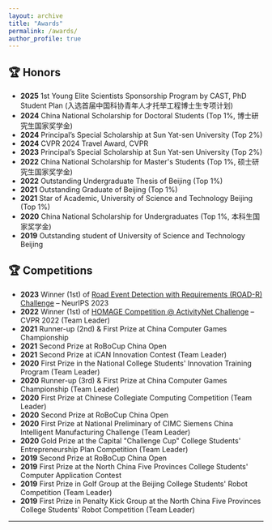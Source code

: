 ```yaml
---
layout: archive
title: "Awards"
permalink: /awards/
author_profile: true
---
```


## 🏆 Honors
- **2025** 1st Young Elite Scientists Sponsorship Program by CAST, PhD Student Plan (入选首届中国科协青年人才托举工程博士生专项计划)
- **2024** China National Scholarship for Doctoral Students (Top 1%, 博士研究生国家奖学金)
- **2024** Principal’s Special Scholarship at Sun Yat-sen University (Top 2%)
- **2024** CVPR 2024 Travel Award, CVPR
- **2023** Principal’s Special Scholarship at Sun Yat-sen University (Top 2%)
- **2022** China National Scholarship for Master's Students (Top 1%, 硕士研究生国家奖学金)
- **2022** Outstanding Undergraduate Thesis of Beijing (Top 1%)
- **2021** Outstanding Graduate of Beijing (Top 1%)
- **2021** Star of Academic, University of Science and Technology Beijing (Top 1%)
- **2020** China National Scholarship for Undergraduates (Top 1%, 本科生国家奖学金)
- **2019** Outstanding student of University of Science and Technology Beijing


## 🏆 Competitions
- **2023** Winner (1st) of [Road Event Detection with Requirements (ROAD-R) Challenge](https://sites.google.com/view/road-r/winners) – NeurIPS 2023
- **2022** Winner (1st) of [HOMAGE Competition @ ActivityNet Challenge](https://youtu.be/KK3SPK6iueE?si=hrFZzSABNyrrL6jF&t=1727) – CVPR 2022 (Team Leader)
- **2021** Runner-up (2nd) & First Prize at China Computer Games Championship
- **2021** Second Prize at RoBoCup China Open
- **2021** Second Prize at iCAN Innovation Contest (Team Leader)
- **2020** First Prize in the National College Students' Innovation Training Program (Team Leader)
- **2020** Runner-up (3rd) & First Prize at China Computer Games Championship (Team Leader)
- **2020** First Prize at Chinese Collegiate Computing Competition (Team Leader)
- **2020** Second Prize at RoBoCup China Open 
- **2020** First Prize at National Preliminary of CIMC Siemens China Intelligent Manufacturing Challenge (Team Leader)
- **2020** Gold Prize at the Capital "Challenge Cup" College Students' Entrepreneurship Plan Competition (Team Leader)
- **2019** Second Prize at RoBoCup China Open
- **2019** First Prize at the North China Five Provinces College Students' Computer Application Contest 
- **2019** First Prize in Golf Group at the Beijing College Students' Robot Competition (Team Leader)
- **2019** First Prize in Penalty Kick Group at the North China Five Provinces College Students' Robot Competition (Team Leader)




------

<!-- {% if author.googlescholar %}
  You can also find my articles on <u><a href="{{author.googlescholar}}">my Google Scholar profile</a>.</u>
{% endif %}

{% include base_path %}

{% for post in site.publications reversed %}
  {% include archive-single.html %}
{% endfor %} -->
